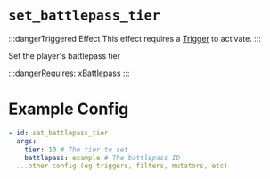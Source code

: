 # `set_battlepass_tier`
:::dangerTriggered Effect
This effect requires a [Trigger](https://plugins.auxilor.io/effects/all-triggers) to activate.
:::

Set the player's battlepass tier

:::dangerRequires:
xBattlepass
:::
# Example Config
```yaml
- id: set_battlepass_tier
  args:
    tier: 10 # The tier to set
    battlepass: example # The battlepass ID
  ...other config (eg triggers, filters, mutators, etc)
```
